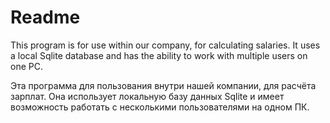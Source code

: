 # Readme
This program is for use within our company, for calculating salaries. It uses a local Sqlite database and has the ability to work with multiple users on one PC.

Эта программа для пользования внутри нашей компании, для расчёта зарплат. Она использует локальную базу данных Sqlite и имеет возможность работать с несколькими пользователями на одном ПК.
